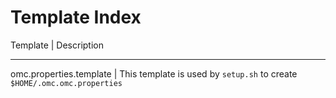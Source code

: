 # Template Index

Template | Description
--------   -----------
omc.properties.template | This template is used by `setup.sh` to create `$HOME/.omc.omc.properties`
